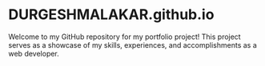 # DURGESHMALAKAR.github.io
Welcome to my GitHub repository for my portfolio project! This project serves as a showcase of my skills, experiences, and accomplishments as a web developer. 
